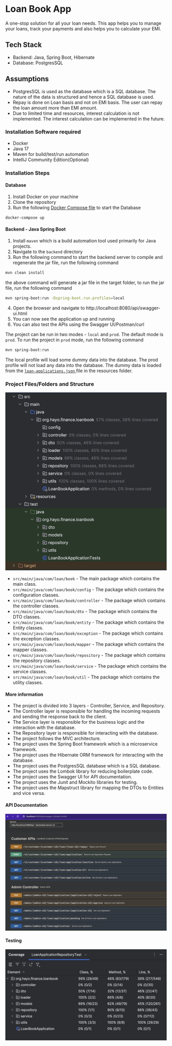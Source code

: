 # Loan Book App

A one-stop solution for all your loan needs. This app helps you to manage your loans, track your payments and also helps
you to calculate your EMI.

## Tech Stack

- Backend: Java, Spring Boot, Hibernate
- Database: PostgresSQL

## Assumptions

- PostgresSQL is used as the database which is a SQL database. The nature of the data is structured and hence a SQL
  database is used.
- Repay is done on Loan basis and not on EMI basis. The user can repay the loan amount more than EMI amount.
- Due to limited time and resources, interest calculation is not implemented. The interest calculation can be
  implemented in the future.

### Installation Software required

- Docker
- Java 17
- Maven for build/test/run automation
- IntelliJ Community Edition(Optional)

### Installation Steps

#### Database

1. Install Docker on your machine
2. Clone the repository
3. Run the following [Docker Compose file](compose.yaml) to start the Database

```bash
docker-compose up
```

#### Backend - Java Spring Boot

1. Install `maven` which is a build automation tool used primarily for Java projects.
2. Navigate to the `backend` directory
3. Run the following command to start the backend server
   to compile and regenerate the jar file, run the following command

```bash
mvn clean install
```

the above command will generate a jar file in the target folder, to run the jar file, run the following command

```bash
mvn spring-boot:run -Dspring-boot.run.profiles=local
```

4. Open the browser and navigate to http://localhost:8080/api/swagger-ui.html
5. You can now see the application up and running
6. You can also test the APIs using the Swagger UI/Postman/curl

The project can be run in two modes - `local` and `prod`. The default mode is `prod`. To run the project in `prod` mode,
run the following command

```bash
mvn spring-boot:run
```

The local profile will load some dummy data into the database. The prod profile will not load any data into the
database.
The dummy data is loaded from the [  `loan-applications.json`  ](src/main/resources/data/loan-applications.json) file in
the resources folder.

### Project Files/Folders and Structure

![Project Structure](./images/project-structure.png)
- `src/main/java/com/loan/book` - The main package which contains the main class.
- `src/main/java/com/loan/book/config` - The package which contains the configuration classes.
- `src/main/java/com/loan/book/controller` - The package which contains the controller classes.
- `src/main/java/com/loan/book/dto` - The package which contains the DTO classes.
- `src/main/java/com/loan/book/entity` - The package which contains the Entity classes.
- `src/main/java/com/loan/book/exception` - The package which contains the exception classes.
- `src/main/java/com/loan/book/mapper` - The package which contains the mapper classes.
- `src/main/java/com/loan/book/repository` - The package which contains the repository classes.
- `src/main/java/com/loan/book/service` - The package which contains the service classes.
- `src/main/java/com/loan/book/util` - The package which contains the utility classes.

#### More information
- The project is divided into 3 layers - Controller, Service, and Repository.
- The Controller layer is responsible for handling the incoming requests and sending the response back to the client.
- The Service layer is responsible for the business logic and the interaction with the database.
- The Repository layer is responsible for interacting with the database.
- The project follows the MVC architecture.
- The project uses the Spring Boot framework which is a microservice framework.
- The project uses the Hibernate ORM framework for interacting with the database.
- The project uses the PostgresSQL database which is a SQL database.
- The project uses the Lombok library for reducing boilerplate code.
- The project uses the Swagger UI for API documentation.
- The project uses the Junit and Mockito libraries for testing.
- The project uses the Mapstruct library for mapping the DTOs to Entities and vice versa.

#### API Documentation
![Project Endpoints](./images/swagger-outlook.png)

#### Testing
![Test Coverage](./images/test-coverage.png)
